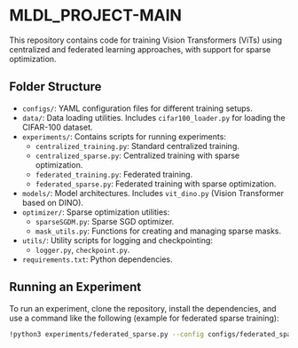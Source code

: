 # MLDL_PROJECT-MAIN

This repository contains code for training Vision Transformers (ViTs) using centralized and federated learning approaches, with support for sparse optimization.

## Folder Structure

- `configs/`: YAML configuration files for different training setups.
- `data/`: Data loading utilities. Includes `cifar100_loader.py` for loading the CIFAR-100 dataset.
- `experiments/`: Contains scripts for running experiments:
  - `centralized_training.py`: Standard centralized training.
  - `centralized_sparse.py`: Centralized training with sparse optimization.
  - `federated_training.py`: Federated training.
  - `federated_sparse.py`: Federated training with sparse optimization.
- `models/`: Model architectures. Includes `vit_dino.py` (Vision Transformer based on DINO).
- `optimizer/`: Sparse optimization utilities:
  - `sparseSGDM.py`: Sparse SGD optimizer.
  - `mask_utils.py`: Functions for creating and managing sparse masks.
- `utils/`: Utility scripts for logging and checkpointing:
  - `logger.py`, `checkpoint.py`.
- `requirements.txt`: Python dependencies.

## Running an Experiment

To run an experiment, clone the repository, install the dependencies, and use a command like the following (example for federated sparse training):

```bash
!python3 experiments/federated_sparse.py --config configs/federated_sparse_nonidd_1.yaml
